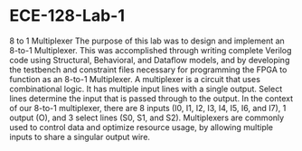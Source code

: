 # ECE-128-Lab-1
8 to 1 Multiplexer
The purpose of this lab was to design and implement an 8-to-1 Multiplexer. This was accomplished through writing complete Verilog code using Structural, Behavioral, and Dataflow models, and by developing the testbench and constraint files necessary for programming the FPGA to function as an 8-to-1 Multiplexer. A multiplexer is a circuit that uses combinational logic. It has multiple input lines with a single output. Select lines determine the input that is passed through to the output. In the context of our 8-to-1 multiplexer, there are 8 inputs (I0, I1, I2, I3, I4, I5, I6, and  I7), 1 output (O), and 3 select lines (S0, S1, and S2). Multiplexers are commonly used to control data and optimize resource usage, by allowing multiple inputs to share a singular output wire.

